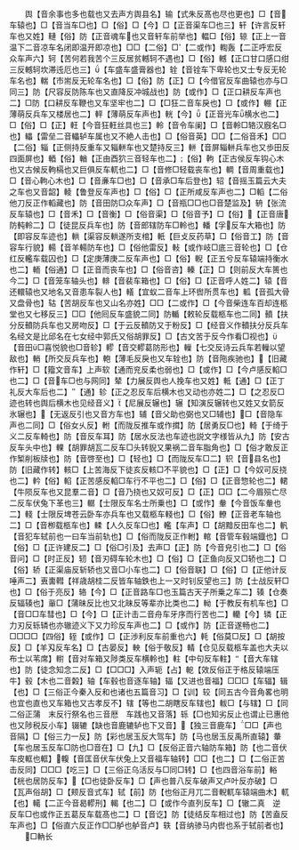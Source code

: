 <!-- { "loadSidebar": true } -->
　　舆【音余事也多也载也又去声方舆县名】输【式朱反髙也尽也更也】□【音车辕也】□【音当车□也】□【俗】□【今】□【正音渠车□也三】轩【许言反轩车也又姓】轋【俗】防【正音魂车也又音轩车前举也】輼□【俗】辌【正上一音温下二音凉车名闭即温开即凉也】□□【二俗】□【二或作】輷轰【二正呼宏反众车声六】轲【苦何若我苦个三反居贫轗轲不遇也】□【俗】轗【正口甘口感口绀三反轗轲坎滞迍厄也三】【车盛车盛膏器也】辁【音铨车下卑轮也又士专反无轮车名也】輲【市耑反无轮车名也】□【俗】防【正】□【今借官反车曲辕也亦与□同三】防【尺容反防陈车也又直降反冲城战也】防【或作】□【正口耕反车声也二】□防【口耕反车鞭也又车坚牢也二】□【□狂二音车戾也】□【或作】輣【正薄萌反兵车又楼居也二】軯【薄萌反车声也】輄【今】【正音光车横水也二】□【俗】□【正】軖【今音狂軖丝具也三】軨【音令车阑】□【音軨□辂汉廐名□也】轠【雷垒二音轠轳车属也又不絶人击也】□【俗音英】□□【二俗音禾】□□【二俗】辎【正侧持反重车又辎軿车也又楚持反三】軿【音屏辎軿兵车也又歩田反四面屏也】輏【俗】輶【正由酉狖三音轻车也二】【俗】軥【正古侯反车钩心木也又古候反軥槅也又巨俱反车軏也二】□【音修□轻载丧车也】輖【音周重载也】□【音心軥心木也】□【音亷车□也】□【音承□车后登也】轺【音摇玉篇云大夫之车也又音韶】輘【鲁登反车声也】□【俗】□【正所咸反车声也二】□轁【二俗他刀反正作轁藏也】防【音田防□众车声】□【音瓶□□也□音楚监及】辀【张流反车辕也】□【音禾】□【音衡】□【俗音渠】□【俗音予】□【俗】【正音唐防軘軨二】□【徒昆反兵车也】防【音郎辖防车□軨也】轓【孚反车大箱也】防【即容反车迹也】輁【渠容反輁遂所支棺】軝【巨攴反药草】□【俗音工】防【音容车行貌】輰【音羊輰防车也】□【俗他雷反】軙【或作岐□底三音轮也】□【仓红反轞车载囚也】□【定庚薄庚二反车声也】□【俗】輗【正五兮反车辕端持衡水也二】輀【俗通】□【正音而丧车也】□【俗音咨】轃【正】□【则前反大车篑也今二】□【音笼车轴头也】輫【音裴车箱也】□【俗】□【正音呼人姓二】辕【音还轘辕也又地名又音患车裂人也】轙【宜蚁二音车上环辔所贯车也】軱【音孤大骨又盘骨也】轱【苦胡反车也又山名亦姓】□□【二或作】□【今音柴连车百却连柩堂也又七移反三】□□【他囘反车盛貌二同】防輴【敕轮反载柩车也二同】轒【扶分反轒防兵车也又房吻反】□【于云反轒防又于粉反】□【经音义作轒扶分反兵车名经文是比邱名在七女经中郭氏又俗胡罪反】□【古文苦于反今作看□视也】【音田□喜悦貌也□音轸】轇【音交轇葛防形也】轈【七交反诗云兵车若轈以望敌也】輎【所交反兵车也】軳【薄毛反戾也又车辁也】防【音陁疾驰也】【旧藏作轩】□【籀文音车】上声软【通而兖反柔也弱也】□【或作】□【今卢感反輡□也二】□【音车□也与网同】辇【力展反舆也人挽车也又姓】軧【通】□【正丁礼反大车后也二】【通】轸【正之忍反车后横木也又动也亦姓二】□【之忍反□迹也转也舆后横木也见经音义】【尼展反辗也】辗【知演反辗转也又姓又女箭反氷辗也】【无返反引也又音方车也】辅【音父助也弼也又□辅也】□【音隐车声也二同】□【俗女乆反】軵【而陇反推车或作搑】防【居勇反□也】輢【于绮于义二反车輢也】防【音反车耳】防【居水反法也车迹也説文字様皆从九】防【安古反车头中也】輠【胡罪胡瓦二反车□头转貎又果祸二音车脂角也】□【俗才敢反正作椠削板牍也】防【音啓至也】□【轻也】□【而陇反车□二】轵【音县名也】防【旧藏作转】輆□【上苦海反下徒亥反輆□不平貌也】□【正】□【今奴可反挠也二】軡【俗】輡【正苦感反輡□车行不平也二】□【俗】□【正音惣轮也二】輑【牛陨反车也又昆羣二音】□【音乃挠也又奴可反】□【正】□□【二今眉殒亡尽二反车伏兔下革也三】轏【士限反车名士所乗也】□【或作】軬【今音饭车軬也二】輚【士限反埤苍云卧车亦兵车也又载柩车輚也】□【俗】轑【正音老车轴也二】□【音栁载柩车也】輮【人久反车□也】轞【车声】□【胡黯反田车也二】軓【音犯车轼前也一曰车当前轨也】□【俗而陇反正作軵】輨【音管车毂端鐡也】□【俗】□【正许建反二】□【俗□引及】去声□【正】防【今音皃引也二】□【俗音问】□【时正反】轫【音刃碍车轮木也】□【俗】□【正鱼向反又□轿也二】□【俗】轿【正渠庙反斩轿也又音□小车也二】□【俗音联】□【俗】□【正他计反唾声二】叀軎轊【祥歳胡桂二反皆车轴鉄也上一又时钊反望也三】防【士战反轩□也】□【俗于亮反】辂【今】□【正音路车□也玉篇古天子所乗之车二】辏【仓奏反辐辏也】軰□【蒲昧反比也又北昧反等辈亦比类也二】軪【于教反有机车也】□【音□□车彗也】□【今】□【正计击二音舟车牙序而行苦也二】轥【今】辚【正力刃反轹辚也亦辙迹义下又力珍反车声也二】□【或作】防【正音遂畅也二】□□□□【四俗】轾【或作】□【正渉利反车前重也六】軞【俗莫□反】□【胡按反】□【羊刄反车名】□【古晏反】軮【俗于敬反】輤【仓见反载柩车盖也大夫以布士以苇席】轛【音对车箱又陟类反车横軨也】軴【中句反车軴】【音大车辖也】防【徒念知念二反】□【□□□】入声轭【占】軶【效反俗正于格反辕端压牛】毂【木也二音糓】轴【车毂也音逐车轴】辐【又进也音福】□□□【车辐】辑【也】□【三俗正今秦入反和也诸也五篇音习】□【训】较【同五古今音角畧也明也宜也直也又车箱也又古孝反不】辖【等也二胡瞎反车辖也】軷□【与辖】□【同二俗正蒲　末反行祭名也三音厯　车践也又音落】轹【□也知劣反止也谓止已惠他也又陟税反小车】辍辘【缺也音鹿辘轳也下又音】【独三音鹿车】□□【声也音隔】□【俗三力一反】防【彩也居玉反大驾车】防【马也居玉反禹所直辕】輂【车也居玉反车□防也□音在】□【九】□【反俗正音六轴防车箱】防【也二音伏车皮軭也軭】輹【音匡音伏车伏兔上又音福车轴转】□□【也二】□【二俗正苦击反同】□□□【吃三】□【三俗正乌活反与□同□转】□【也四音浴车前】輍【桄也居防反车】【□也徒卧反车】□【声也普八反车破声又卢叶反亦破】□【瓦声俗胡】□【颊反音式车】轼【前】防【也俗正月兀二音輗軏车辕端曲木】軏【也】轕【二正今音曷轇刑】輵【也二】□【或作今直列反车】□【辙二真　逆　反车□也或作正五葛反车载髙也二】□【音讫】防【徒结反车相过也】防【苦盍反车声也】□【俗直六反正作□□舻也舻音卢】轶【音纳骖马内辔也系于轼前者也】
　　□軜长
